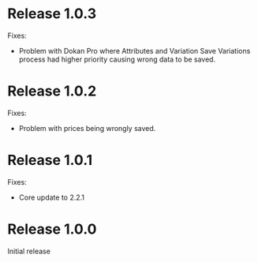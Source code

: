 # Release 1.0.3

Fixes:

* Problem with Dokan Pro where Attributes and Variation Save Variations process had higher priority causing wrong data
  to be saved.

# Release 1.0.2

Fixes:

* Problem with prices being wrongly saved.

# Release 1.0.1

Fixes:

* Core update to 2.2.1

# Release 1.0.0

Initial release